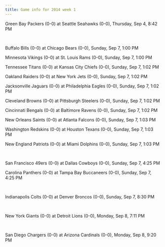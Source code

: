 ```yaml
---
title: Game info for 2014 week 1
---
```

Green Bay Packers (0-0) at Seattle Seahawks (0-0), Thursday, Sep 4, 8:42 PM


<br/>

Buffalo Bills (0-0) at Chicago Bears (0-0), Sunday, Sep 7, 1:00 PM

Minnesota Vikings (0-0) at St. Louis Rams (0-0), Sunday, Sep 7, 1:00 PM

Tennessee Titans (0-0) at Kansas City Chiefs (0-0), Sunday, Sep 7, 1:02 PM

Oakland Raiders (0-0) at New York Jets (0-0), Sunday, Sep 7, 1:02 PM

Jacksonville Jaguars (0-0) at Philadelphia Eagles (0-0), Sunday, Sep 7, 1:02 PM

Cleveland Browns (0-0) at Pittsburgh Steelers (0-0), Sunday, Sep 7, 1:02 PM

Cincinnati Bengals (0-0) at Baltimore Ravens (0-0), Sunday, Sep 7, 1:02 PM

New Orleans Saints (0-0) at Atlanta Falcons (0-0), Sunday, Sep 7, 1:03 PM

Washington Redskins (0-0) at Houston Texans (0-0), Sunday, Sep 7, 1:03 PM

New England Patriots (0-0) at Miami Dolphins (0-0), Sunday, Sep 7, 1:03 PM


<br/>

San Francisco 49ers (0-0) at Dallas Cowboys (0-0), Sunday, Sep 7, 4:25 PM

Carolina Panthers (0-0) at Tampa Bay Buccaneers (0-0), Sunday, Sep 7, 4:25 PM


<br/>

Indianapolis Colts (0-0) at Denver Broncos (0-0), Sunday, Sep 7, 8:30 PM


<br/>

New York Giants (0-0) at Detroit Lions (0-0), Monday, Sep 8, 7:11 PM


<br/>

San Diego Chargers (0-0) at Arizona Cardinals (0-0), Monday, Sep 8, 9:20 PM


